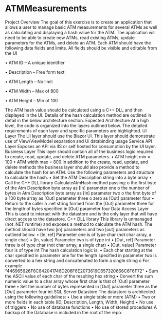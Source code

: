 # ATMMeasurements
Project Overview
The goal of this exercise is to create an application that allows a user to manage basic ATM
measurements for several ATMs as well as calculating and displaying a hash value for the ATM. The
application will need to be able to create new ATMs, read existing ATMs, update parameters for the
ATMs, and delete an ATM.
Each ATM should have the following data fields and limits. All fields should be visible and editable from
the UI


• ATM ID – A unique identifier

• Description – Free form text

• ATM Length – No limit

• ATM Width – Max of 800

• ATM Height – Min of 100

The ATM hash value should be calculated using a C++ DLL and then displayed in the UI. Details of the
hash calculation method are outlined in detail in the below architecture section.
Expected Architecture
At a high level, the code is organized into the layers outlined below. The detailed requirements of each layer and
specific parameters are highlighted.
UI Layer
The UI layer should use the Blazor UI. This layer should demonstrate use of View/ViewModel separation
and UI databinding usage
Service API Layer
Exposes an API via IIS or self hosted for consumption by the UI layer.
Business Layer
This layer should contain all of the business logic required to create, read, update, and delete ATM
parameters.
• ATM height min = 100
• ATM width max = 800
In addition to the create, read, update, and delete methods the business layer should also provide a
method to calculate the hash for an ATM. Use the following parameters and structure to calculate the
hash.
• Set the ATM Description string into a byte array
• Call the C++ DLL library CalculateAtmHash method passing:
o the first byte of the Atm Description byte array as [In] parameter one
o the number of bytes in Atm Description byte array as [In] parameter two
o the first byte of a 100 byte array as [Out] parameter three
o zero as [Out] parameter four
• Return to the caller a .net string formed from the [Out] parameter three for the length of bytes
specified in [Out] parameter four
Data Access Layer
This is used to interact with the datastore and is the only layer that will have direct access to the
datastore.
C++ DLL library
This library is unmanaged (not .NET runtime) and exposes a method to calculate the ATM hash.
The method should have two [in] parameters and two [out] parameters as outlined below.
• [In, ref] Parameter one is of type char (not char array, a single char)
• [In, value] Parameter two is of type int
• [Out, ref] Parameter three is of type char (not char array, a single char)
• [Out, value] Parameter four is of type int
The hash calculation logic is:
• Each char starting at the char specified in parameter one for the length specified in
parameter two is converted to a hex string and concatenated to form a single string
o For example “446965626F6C642041746D206F6E2073616C657320666C6F6F72"
• Sum the ASCII value of each char of the resulting hex string
• Convert the sum numeric value to a char array whose first char is that of [Out]
parameter three
• Set the number of bytes represented in [Out] parameter three as the [Out] parameter
four int
SQL Server Datastore
The datastore is architected using the following guidelines:
• Use a single table or more (ATM)
• Two or more fields in each table (ID, Description, Length, Width, Height)
• No use of triggers
• No use of database functions
• No use of stored procedures
A backup of the Database is included in the root of the repo.

